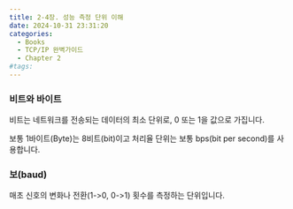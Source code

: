 ```yaml
---
title: 2-4장. 성능 측정 단위 이해
date: 2024-10-31 23:31:20
categories:
  - Books
  - TCP/IP 완벽가이드
  - Chapter 2
#tags:
---
```

### 비트와 바이트

비트는 네트워크를 전송되는 데이터의 최소 단위로, 0 또는 1을 값으로 가집니다.

보통 1바이트(Byte)는 8비트(bit)이고 처리율 단위는 보통 bps(bit per second)를 사용합니다.

### 보(baud)

매초 신호의 변화나 전환(1->0, 0->1) 횟수를 측정하는 단위입니다.
